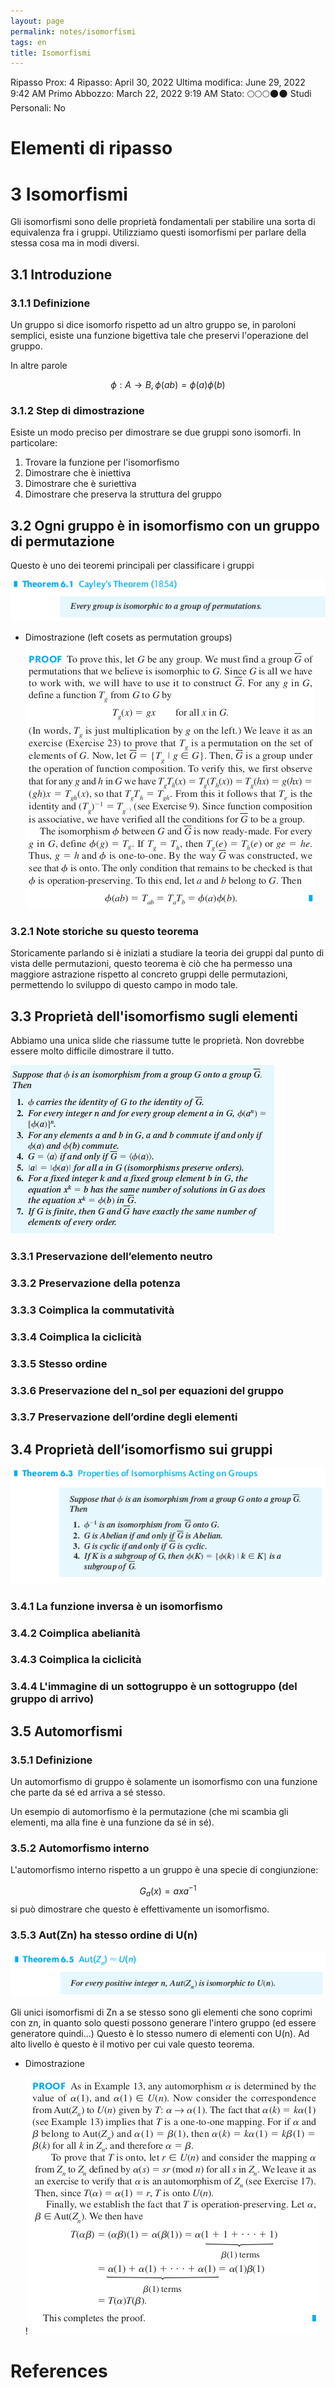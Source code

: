 ```yaml
---
layout: page
permalink: notes/isomorfismi
tags: en
title: Isomorfismi
---
```


Ripasso Prox: 4
Ripasso: April 30, 2022
Ultima modifica: June 29, 2022 9:42 AM
Primo Abbozzo: March 22, 2022 9:19 AM
Stato: 🌕🌕🌕🌑🌑
Studi Personali: No

# Elementi di ripasso

# 3 Isomorfismi

Gli isomorfismi sono delle proprietà fondamentali per stabilire una sorta di equivalenza fra i gruppi. Utilizziamo questi isomorfismi per parlare della stessa cosa ma in modi diversi.

## 3.1 Introduzione

### 3.1.1 Definizione

Un gruppo si dice isomorfo rispetto ad un altro gruppo se, in paroloni semplici, esiste una funzione bigettiva tale che preservi l'operazione del gruppo.

In altre parole


$$
\phi:A \to B,\phi(ab) = \phi(a)\phi(b)
$$


### 3.1.2 Step di dimostrazione

Esiste un modo preciso per dimostrare se due gruppi sono isomorfi. In particolare:

1. Trovare la funzione per l'isomorfismo
2. Dimostrare che è iniettiva
3. Dimostrare che è suriettiva
4. Dimostrare che preserva la struttura del gruppo

## 3.2 Ogni gruppo è in isomorfismo con un gruppo di permutazione

Questo è uno dei teoremi principali per classificare i gruppi

<img src="/images/notes/image/universita/ex-notion/Isomorfismi/Untitled.png" alt="image/universita/ex-notion/Isomorfismi/Untitled">

- Dimostrazione (left cosets as permutation groups)

    <img src="/images/notes/image/universita/ex-notion/Isomorfismi/Untitled 1.png" alt="image/universita/ex-notion/Isomorfismi/Untitled 1">


### 3.2.1 Note storiche su questo teorema

Storicamente parlando si è iniziati a studiare la teoria dei gruppi dal punto di vista delle permutazioni, questo teorema è ciò che ha permesso una maggiore astrazione rispetto al concreto gruppi delle permutazioni, permettendo lo sviluppo di questo campo in modo tale.

## 3.3 Proprietà dell'isomorfismo sugli elementi

Abbiamo una unica slide che riassume tutte le proprietà. Non dovrebbe essere molto difficile dimostrare il tutto.

<img src="/images/notes/image/universita/ex-notion/Isomorfismi/Untitled 2.png" alt="image/universita/ex-notion/Isomorfismi/Untitled 2">

### 3.3.1 Preservazione dell’elemento neutro

### 3.3.2 Preservazione della potenza

### 3.3.3 Coimplica la commutatività

### 3.3.4 Coimplica la ciclicità

### 3.3.5 Stesso ordine

### 3.3.6 Preservazione del n_sol per equazioni del gruppo

### 3.3.7 Preservazione dell’ordine degli elementi

## 3.4 Proprietà dell’isomorfismo sui gruppi

<img src="/images/notes/image/universita/ex-notion/Isomorfismi/Untitled 3.png" alt="image/universita/ex-notion/Isomorfismi/Untitled 3">

### 3.4.1 La funzione inversa è un isomorfismo

### 3.4.2 Coimplica abelianità

### 3.4.3 Coimplica la ciclicità

### 3.4.4 L'immagine di un sottogruppo è un sottogruppo (del gruppo di arrivo)

## 3.5 Automorfismi

### 3.5.1 Definizione

Un automorfismo di gruppo è solamente un isomorfismo con una funzione che parte da sé ed arriva a sé stesso.

Un esempio di automorfismo è la permutazione (che mi scambia gli elementi, ma alla fine è una funzione da sé in sé).

### 3.5.2 Automorfismo interno

L'automorfismo interno rispetto a un gruppo è una specie di congiunzione:

$$G_a(x) = axa^{-1}$$ si può dimostrare che questo è effettivamente un isomorfismo.

### 3.5.3 Aut(Zn) ha stesso ordine di U(n)

<img src="/images/notes/image/universita/ex-notion/Isomorfismi/Untitled 4.png" alt="image/universita/ex-notion/Isomorfismi/Untitled 4">

Gli unici isomorfismi di Zn a se stesso sono gli elementi che sono coprimi con zn, in quanto solo questi possono generare l'intero gruppo (ed essere generatore quindi...) Questo è lo stesso numero di elementi con U(n). Ad alto livello è questo è il motivo per cui vale questo teorema.

- Dimostrazione

    !<img src="/images/notes/image/universita/ex-notion/Isomorfismi/Untitled 5.png" alt="image/universita/ex-notion/Isomorfismi/Untitled 5">




# References